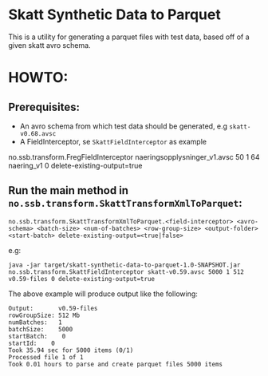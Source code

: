 # Skatt Synthetic Data to Parquet
This is a utility for generating a parquet files with test data, based off of a given skatt avro schema.

# HOWTO:

## Prerequisites:
* An avro schema from which test data should be generated, e.g `skatt-v0.68.avsc`
* A FieldInterceptor, se `SkattFieldInterceptor` as example

no.ssb.transform.FregFieldInterceptor naeringsopplysninger_v1.avsc 50 1 64 naering_v1 0 delete-existing-output=true

## Run the main method in `no.ssb.transform.SkattTransformXmlToParquet`:
```
no.ssb.transform.SkattTransformXmlToParquet.<field-interceptor> <avro-schema> <batch-size> <num-of-batches> <row-group-size> <output-folder> <start-batch> delete-existing-output=<true|false>
```
e.g:
```
java -jar target/skatt-synthetic-data-to-parquet-1.0-SNAPSHOT.jar no.ssb.transform.SkattFieldInterceptor skatt-v0.59.avsc 5000 1 512 v0.59-files 0 delete-existing-output=true
```

The above example will produce output like the following:
```
Output:       v0.59-files 
rowGroupSize: 512 Mb
numBatches:   1
batchSize:    5000
startBatch:    0
startId:    0
Took 35.94 sec for 5000 items (0/1)
Processed file 1 of 1
Took 0.01 hours to parse and create parquet files 5000 items
```

